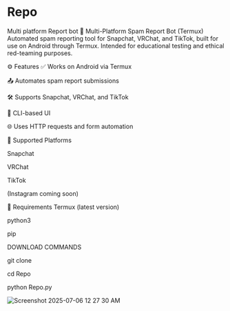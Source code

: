 # Repo
Multi platform Report bot
📡 Multi-Platform Spam Report Bot (Termux)
Automated spam reporting tool for Snapchat, VRChat, and TikTok, built for use on Android through Termux. Intended for educational testing and ethical red-teaming purposes.

⚙️ Features
✅ Works on Android via Termux

📤 Automates spam report submissions

🛠️ Supports Snapchat, VRChat, and TikTok

💬 CLI-based UI

🌐 Uses HTTP requests and form automation

📱 Supported Platforms

Snapchat

VRChat

TikTok

(Instagram coming soon)

🧰 Requirements
Termux (latest version)

python3

pip



DOWNLOAD COMMANDS

git clone 

cd Repo

python Repo.py

![Screenshot 2025-07-06 12 27 30 AM](https://github.com/user-attachments/assets/f57bd656-8e6b-4998-b6b0-6175005e108a)
